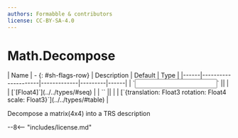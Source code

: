 ```yaml
---
authors: Formabble & contributors
license: CC-BY-SA-4.0
---
```



# Math.Decompose

<div class="sh-parameters" markdown="1">
| Name | - {: #sh-flags-row} | Description | Default | Type |
|------|---------------------|-------------|---------|------|
| `<input>` || | | [`[Float4]`](../../types/#seq) |
| `<output>` || | | [`{translation: Float3 rotation: Float4 scale: Float3}`](../../types/#table) |

</div>

Decompose a matrix(4x4) into a TRS description

--8<-- "includes/license.md"


